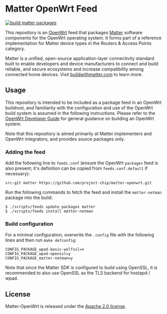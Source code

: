 # Matter OpenWrt Feed

[![build matter packages](https://github.com/project-chip/matter-openwrt/actions/workflows/build-packages.yaml/badge.svg)](https://github.com/project-chip/matter-openwrt/actions/workflows/build-packages.yaml)

This repository is an [OpenWrt](https://openwrt.org) feed that packages [Matter](https://github.com/project-chip/connectedhomeip) software components for the OpenWrt operating system. It forms part of a reference implementation for Matter device types in the Routers & Access Points category.

Matter is a unified, open-source application-layer connectivity standard built to enable developers and device manufacturers to connect and build reliable, and secure ecosystems and increase compatibility among connected home devices. Visit [buildwithmatter.com](http://buildwithmatter.com) to learn more.

## Usage

This repository is intended to be included as a package feed in an OpenWrt buildroot, and familiarity with the configuration and use of the OpenWrt build system is assumed in the following instructions. Please refer to the [OpenWrt Developer Guide](https://openwrt.org/docs/guide-developer/start) for general guidance on building an OpenWrt system.

Note that this repository is aimed primarily at Matter implementers and OpenWrt integrators, and provides source packages only.

### Adding the feed

Add the following line to `feeds.conf` (ensure the OpenWrt `packages` feed is also present; it's definition can be copied from `feeds.conf.default` if necessary):

```
src-git matter https://github.com/project-chip/matter-openwrt.git
```

Run the following commands to fetch the feed and install the `matter-netman` package into the build:

```
$ ./scripts/feeds update packages matter
$ ./scripts/feeds install matter-netman
```

### Build configuration

For a minimal configuration, overwrite the `.config` file with the following lines and then run `make defconfig`:

```
CONFIG_PACKAGE_wpad-basic-wolfssl=n
CONFIG_PACKAGE_wpad-openssl=y
CONFIG_PACKAGE_matter-netman=y
```

Note that since the Matter SDK is configured to build using OpenSSL, it is recommended to also use OpenSSL as the TLS backend for hostapd / wpad.

## License

Matter-OpenWrt is released under the [Apache 2.0 license](./LICENSE).
